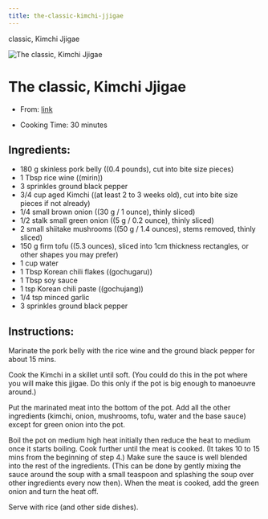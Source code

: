 ```yaml
---
title: the-classic-kimchi-jjigae
---
```


classic, Kimchi Jjigae

![The classic, Kimchi
Jjigae](https://mykoreankitchen.com/wp-content/uploads/2015/09/1.-Kimchi-Jjigae.jpg)

# The classic, Kimchi Jjigae

- From: [link](https://mykoreankitchen.com/kimchi-jjigae/.md)

- Cooking Time: 30 minutes

## Ingredients:

- 180 g skinless pork belly ((0.4 pounds), cut into bite size pieces)
- 1 Tbsp rice wine ((mirin))
- 3 sprinkles ground black pepper
- 3/4 cup aged Kimchi ((at least 2 to 3 weeks old), cut into bite size
  pieces if not already)
- 1/4 small brown onion ((30 g / 1 ounce), thinly sliced)
- 1/2 stalk small green onion ((5 g / 0.2 ounce), thinly sliced)
- 2 small shiitake mushrooms ((50 g / 1.4 ounces), stems removed,
  thinly sliced)
- 150 g firm tofu ((5.3 ounces), sliced into 1cm thickness rectangles,
  or other shapes you may prefer)
- 1 cup water
- 1 Tbsp Korean chili flakes ((gochugaru))
- 1 Tbsp soy sauce
- 1 tsp Korean chili paste ((gochujang))
- 1/4 tsp minced garlic
- 3 sprinkles ground black pepper

## Instructions:

Marinate the pork belly with the rice wine and the ground black pepper
for about 15 mins.

Cook the Kimchi in a skillet until soft. (You could do this in the pot
where you will make this jjigae. Do this only if the pot is big enough
to manoeuvre around.)

Put the marinated meat into the bottom of the pot. Add all the other
ingredients (kimchi, onion, mushrooms, tofu, water and the base sauce)
except for green onion into the pot.

Boil the pot on medium high heat initially then reduce the heat to
medium once it starts boiling. Cook further until the meat is cooked.
(It takes 10 to 15 mins from the beginning of step 4.) Make sure the
sauce is well blended into the rest of the ingredients. (This can be
done by gently mixing the sauce around the soup with a small teaspoon
and splashing the soup over other ingredients every now then). When the
meat is cooked, add the green onion and turn the heat off.

Serve with rice (and other side dishes).
